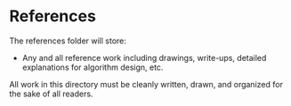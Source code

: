 # References #
The references folder will store:
 - Any and all reference work including drawings, write-ups, detailed
   explanations for algorithm design, etc.

All work in this directory must be cleanly written, drawn, and organized for
the sake of all readers.
